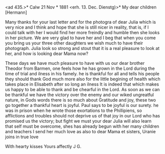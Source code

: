 <ad 435.>* Calw 21 Nov <Montag>* 1881
 <erh. 13. Dec. Dienstg)>*
My dear children [Hermann]

Many thanks for your last letter and for the photogra of dear Julia which is very nice and I think and hope that she is still nicer in reality, that is, if I could talk with her I would find her more freindly and humble then she looks in her picture. We are very glad to have her and I beg that when you come you bring us your three other daughters we wish much to have their photograph. Julia look so strong and stout that it is a real pleasure to look at her, and how is looking dear Mama now?

These days we have much pleasure to have with us our dear brother Theodor from Barmen, one feels how he has grown in the Lord during the time of trial and ilness in his famely. he is thankful for all and tells his people they should thank God much more also for the little begining of health which takes place in Elisabeth after so long an ilness It is indeed that which makes us happy to be able to thank and be chearful in the Lord. As soon as we can be thankful we have the victory over the enemy and our wiked ungreatful nature, in Gods words there is so much about Gratitude and joy, these two go together a thankful heart is joyful. Paul says to be joyful is our surety. he was in prison when he wrote those exortations to the Phillipiens, so afflictions and troubles should not deprive us of that joy in our Lord who has promised us the victory; but fight we must your dear Julia will also learn that self must be overcome, shes has already begun with her many children and teachers I send her much love as also to dear Mama et sisters, Uranie joins in true love

 With hearty kisses Yours affectly J G.
